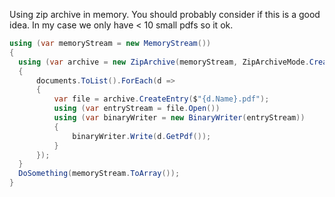 Using zip archive in memory. You should probably consider if this is a good idea. In my case we only have < 10 small pdfs so it ok. 

```c#
using (var memoryStream = new MemoryStream())
{
  using (var archive = new ZipArchive(memoryStream, ZipArchiveMode.Create, true))
  {
      documents.ToList().ForEach(d =>
      {
          var file = archive.CreateEntry($"{d.Name}.pdf");
          using (var entryStream = file.Open())
          using (var binaryWriter = new BinaryWriter(entryStream))
          {
              binaryWriter.Write(d.GetPdf());
          }
      });
  }
  DoSomething(memoryStream.ToArray());
}
```
